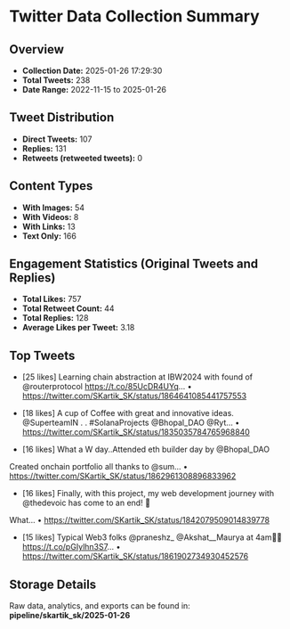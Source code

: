 # Twitter Data Collection Summary

## Overview
- **Collection Date:** 2025-01-26 17:29:30
- **Total Tweets:** 238
- **Date Range:** 2022-11-15 to 2025-01-26

## Tweet Distribution
- **Direct Tweets:** 107
- **Replies:** 131
- **Retweets (retweeted tweets):** 0

## Content Types
- **With Images:** 54
- **With Videos:** 8
- **With Links:** 13
- **Text Only:** 166

## Engagement Statistics (Original Tweets and Replies)
- **Total Likes:** 757
- **Total Retweet Count:** 44
- **Total Replies:** 128
- **Average Likes per Tweet:** 3.18

## Top Tweets
- [25 likes] Learning chain abstraction at IBW2024 with found of @routerprotocol https://t.co/85UcDR4UYq...
  • https://twitter.com/SKartik_SK/status/1864641085441757553

- [18 likes] A cup of Coffee with great and innovative ideas. @SuperteamIN 
.
.
#SolanaProjects @Bhopal_DAO  @Ryt...
  • https://twitter.com/SKartik_SK/status/1835035784765968840

- [16 likes] What a W day..Attended eth builder day by @Bhopal_DAO 

Created onchain portfolio all thanks to @sum...
  • https://twitter.com/SKartik_SK/status/1862961308896833962

- [16 likes] Finally, with this project, my web development journey with @thedevoic  has come to an end! 🚀

What...
  • https://twitter.com/SKartik_SK/status/1842079509014839778

- [15 likes] Typical Web3 folks @praneshz_ @Akshat__Maurya at 4am😵‍💫 https://t.co/pGIylhn3S7...
  • https://twitter.com/SKartik_SK/status/1861902734930452576

## Storage Details
Raw data, analytics, and exports can be found in:
**pipeline/skartik_sk/2025-01-26**
